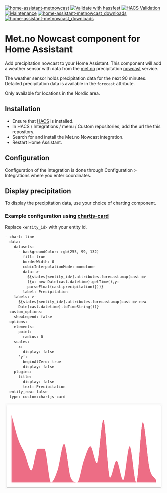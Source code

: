 [![home-assistant-metnowcast](https://img.shields.io/github/release/toringer/home-assistant-metnowcast.svg?1)](https://github.com/toringer/home-assistant-metnowcast)
[![Validate with hassfest](https://github.com/toringer/home-assistant-metnowcast/workflows/Validate%20with%20hassfest/badge.svg)](https://github.com/toringer/home-assistant-metnowcast/actions/workflows/hassfest.yaml)
[![HACS Validation](https://github.com/toringer/home-assistant-metnowcast/actions/workflows/validate_hacs.yaml/badge.svg)](https://github.com/toringer/home-assistant-metnowcast/actions/workflows/validate_hacs.yaml)
[![Maintenance](https://img.shields.io/maintenance/yes/2024.svg)](https://github.com/toringer/home-assistant-metnowcast)
[![home-assistant-metnowcast_downloads](https://img.shields.io/github/downloads/toringer/home-assistant-metnowcast/total)](https://github.com/toringer/home-assistant-metnowcast)
[![home-assistant-metnowcast_downloads](https://img.shields.io/github/downloads/toringer/home-assistant-metnowcast/latest/total)](https://github.com/toringer/home-assistant-metnowcast)

# Met.no Nowcast component for Home Assistant

Add precipitation nowcast to your Home Assistant. This component will add a weather sensor with data from the [met.no](https://www.met.no/) precipitation [nowcast](https://api.met.no/weatherapi/nowcast/2.0/documentation) service.

The weather sensor holds precipitation data for the next 90 minutes. Detailed precipitation data is available in the `forecast` attribute.

Only available for locations in the Nordic area.

## Installation

- Ensure that [HACS](https://hacs.xyz/) is installed.
- In HACS / Integrations / menu / Custom repositories, add the url the this repository.
- Search for and install the Met.no Nowcast integration.
- Restart Home Assistant.

## Configuration

Configuration of the integration is done through Configuration > Integrations where you enter coordinates.

## Display precipitation

To display the precipitation data, use your choice of charting component.

### Example configuration using [chartjs-card](https://github.com/ricreis394/chartjs-card)

Replace `<entity_id>` with your entity id.

```
- chart: line
  data:
    datasets:
      - backgroundColor: rgb(255, 99, 132)
        fill: true
        borderWidth: 0
        cubicInterpolationMode: monotone
        data: >-
          ${states[<entity_id>].attributes.forecast.map(cast =>
          ({x: new Date(cast.datetime).getTime(),y:
          parseFloat(cast.precipitation)}))}
        label: Precipitation
    labels: >-
      ${states[<entity_id>].attributes.forecast.map(cast => new
      Date(cast.datetime).toTimeString())}
  custom_options:
    showLegend: false
  options:
    elements:
      point:
        radius: 0
    scales:
      x:
        display: false
      'y':
        beginAtZero: true
        display: false
    plugins:
      title:
        display: false
        text: Precipitation
  entity_row: false
  type: custom:chartjs-card
```

![Precipitation chart](precipitation_chart.png)
